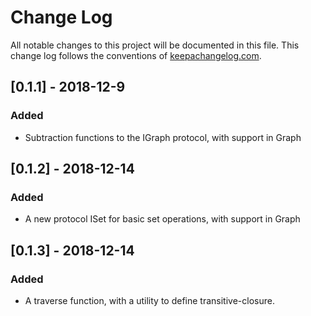 # Change Log
All notable changes to this project will be documented in this file. This change log follows the conventions of [keepachangelog.com](http://keepachangelog.com/).


## [0.1.1] - 2018-12-9
### Added
- Subtraction functions to the IGraph protocol, with support in Graph

## [0.1.2] - 2018-12-14
### Added
- A new protocol ISet for basic set operations, with support in Graph

## [0.1.3] - 2018-12-14
### Added
- A traverse function, with a utility to define transitive-closure.

